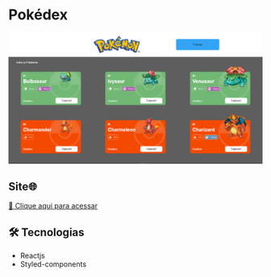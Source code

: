 # Pokédex

![preview](./src/Assets/preview/preview.PNG)

## Site🌐

[ 🔗 Clique aqui para acessar](https://projeto-react-apis-pedrosvr.vercel.app/)

## 🛠️ Tecnologias
- Reactjs
- Styled-components

